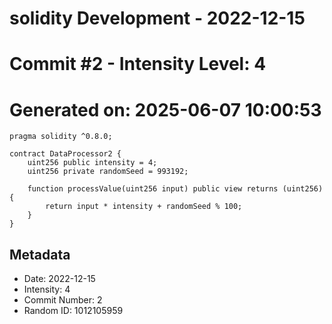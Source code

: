 ﻿# solidity Development - 2022-12-15
# Commit #2 - Intensity Level: 4
# Generated on: 2025-06-07 10:00:53
```solidity
pragma solidity ^0.8.0;

contract DataProcessor2 {
    uint256 public intensity = 4;
    uint256 private randomSeed = 993192;

    function processValue(uint256 input) public view returns (uint256) {
        return input * intensity + randomSeed % 100;
    }
}
```
## Metadata
- Date: 2022-12-15
- Intensity: 4
- Commit Number: 2
- Random ID: 1012105959
